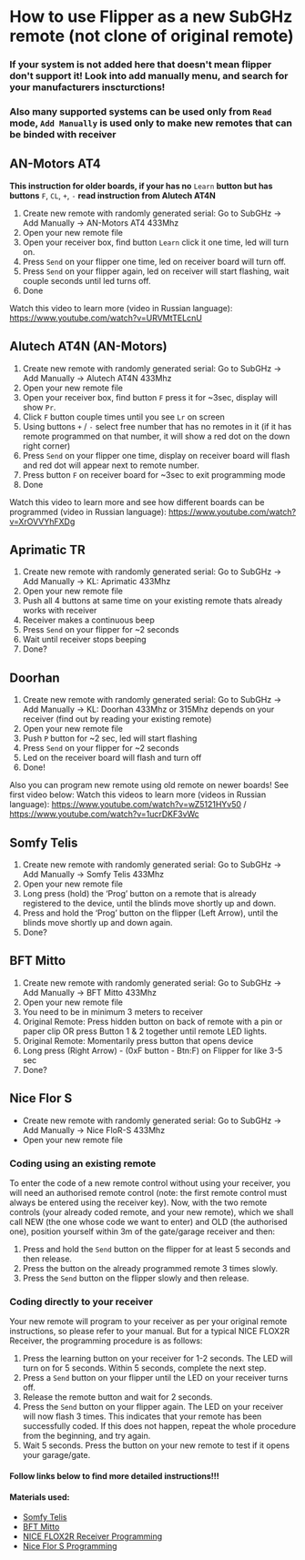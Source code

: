 # How to use Flipper as a new SubGHz remote (not clone of original remote)

### If your system is not added here that doesn't mean flipper don't support it! Look into add manually menu, and search for your manufacturers inscturctions!
### Also many supported systems can be used only from `Read` mode, `Add Manually` is used only to make new remotes that can be binded with receiver

## AN-Motors AT4

**This instruction for older boards, if your has no** `Learn` **button but has buttons** `F`, `CL`, `+`, `-` **read instruction from Alutech AT4N**
1. Create new remote with randomly generated serial: Go to SubGHz -> Add Manually -> AN-Motors AT4 433Mhz
2. Open your new remote file
3. Open your receiver box, find button `Learn` click it one time, led will turn on.
4. Press `Send` on your flipper one time, led on receiver board will turn off.
5. Press `Send` on your flipper again, led on receiver will start flashing, wait couple seconds until led turns off.
6. Done

Watch this video to learn more (video in Russian language): https://www.youtube.com/watch?v=URVMtTELcnU

## Alutech AT4N (AN-Motors)

1. Create new remote with randomly generated serial: Go to SubGHz -> Add Manually -> Alutech AT4N 433Mhz
2. Open your new remote file
3. Open your receiver box, find button `F` press it for ~3sec, display will show `Pr`.
4. Click `F` button couple times until you see `Lr` on screen
5. Using buttons `+` / `-` select free number that has no remotes in it (if it has remote programmed on that number, it will show a red dot on the down right corner)
6. Press `Send` on your flipper one time, display on receiver board will flash and red dot will appear next to remote number.
7. Press button `F` on receiver board for ~3sec to exit programming mode
8. Done

Watch this video to learn more and see how different boards can be programmed (video in Russian language): https://www.youtube.com/watch?v=XrOVVYhFXDg

## Aprimatic TR

1. Create new remote with randomly generated serial: Go to SubGHz -> Add Manually -> KL: Aprimatic 433Mhz
2. Open your new remote file
3. Push all 4 buttons at same time on your existing remote thats already works with receiver
4. Receiver makes a continuous beep
5. Press `Send` on your flipper for ~2 seconds
6. Wait until receiver stops beeping 
7. Done?

## Doorhan

1. Create new remote with randomly generated serial: Go to SubGHz -> Add Manually -> KL: Doorhan 433Mhz or 315Mhz depends on your receiver (find out by reading your existing remote)
2. Open your new remote file
3. Push `P` button for ~2 sec, led will start flashing
4. Press `Send` on your flipper for ~2 seconds
5. Led on the receiver board will flash and turn off
6. Done!

Also you can program new remote using old remote on newer boards! See first video below:
Watch this videos to learn more (videos in Russian language): https://www.youtube.com/watch?v=wZ5121HYv50 / https://www.youtube.com/watch?v=1ucrDKF3vWc

## Somfy Telis

1. Create new remote with randomly generated serial: Go to SubGHz -> Add Manually -> Somfy Telis 433Mhz
2. Open your new remote file
3. Long press (hold) the ‘Prog’ button on a remote that is already registered to the device, until the blinds move shortly up and down.
4. Press and hold the ‘Prog’ button on the flipper (Left Arrow), until the blinds move shortly up and down again.
5. Done?

## BFT Mitto 

1. Create new remote with randomly generated serial: Go to SubGHz -> Add Manually -> BFT Mitto 433Mhz
2. Open your new remote file
3. You need to be in minimum 3 meters to receiver
4. Original Remote: Press hidden button on back of remote with a pin or paper clip OR press Button 1 & 2 together until remote LED lights.
5. Original Remote: Momentarily press button that opens device
6. Long press (Right Arrow) - (0xF button - Btn:F) on Flipper for like 3-5 sec
7. Done?

## Nice Flor S

- Create new remote with randomly generated serial: Go to SubGHz -> Add Manually -> Nice FloR-S 433Mhz
- Open your new remote file

### Coding using an existing remote
To enter the code of a new remote control without using your receiver, you will need
an authorised remote control (note: the first remote control must always be entered
using the receiver key). Now, with the two remote controls (your already coded
remote, and your new remote), which we shall call NEW (the one whose code we want
to enter) and OLD (the authorised one), position yourself within 3m of the gate/garage
receiver and then:
1. Press and hold the `Send` button on the flipper for at least 5 seconds and then
release.
2. Press the button on the already programmed remote 3 times slowly.
3. Press the `Send` button on the flipper slowly and then release.

### Coding directly to your receiver
Your new remote will program to your receiver as per your original remote
instructions, so please refer to your manual. But for a typical NICE FLOX2R Receiver,
the programming procedure is as follows:
1. Press the learning button on your receiver for 1-2 seconds. The LED will turn on
for 5 seconds. Within 5 seconds, complete the next step.
2. Press a `Send` button on your flipper until the LED on your receiver turns off.
3. Release the remote button and wait for 2 seconds.
4. Press the `Send` button on your flipper again. The LED on your receiver
will now flash 3 times. This indicates that your remote has been successfully
coded. If this does not happen, repeat the whole procedure from the
beginning, and try again.
5. Wait 5 seconds. Press the button on your new remote to test if it opens your
garage/gate.


#### Follow links below to find more detailed instructions!!!

#### Materials used:
- [Somfy Telis](https://pushstack.wordpress.com/somfy-rts-protocol/)
- [BFT Mitto](https://www.retroremotes.com.au/wp-content/uploads/2017/03/BFT-MITTO-2-4-19-6-17.pdf)
- [NICE FLOX2R Receiver Programming](https://apollogateopeners.com/store/pdf/apollo-flor-s-receiver-programming-guide.pdf)
- [Nice Flor S Programming](https://motepro.com.au/Instructions/Nice.pdf)